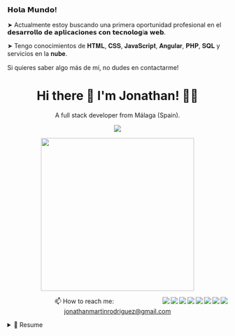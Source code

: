 ### 𝗛𝗼𝗹𝗮 𝗠𝘂𝗻𝗱𝗼! 

➤ Actualmente estoy buscando una primera oportunidad profesional en el 𝗱𝗲𝘀𝗮𝗿𝗿𝗼𝗹𝗹𝗼 𝗱𝗲 𝗮𝗽𝗹𝗶𝗰𝗮𝗰𝗶𝗼𝗻𝗲𝘀 𝗰𝗼𝗻 𝘁𝗲𝗰𝗻𝗼𝗹𝗼𝗴í𝗮 𝘄𝗲𝗯.

➤ Tengo conocimientos de 𝐇𝐓𝐌𝐋, 𝐂𝐒𝐒, 𝐉𝐚𝐯𝐚𝐒𝐜𝐫𝐢𝐩𝐭, 𝐀𝐧𝐠𝐮𝐥𝐚𝐫, 𝐏𝐇𝐏, 𝐒𝐐𝐋 y servicios en la 𝐧𝐮𝐛𝐞.

Si quieres saber algo más de mí, no dudes en contactarme!



<h1 align='center'>
  Hi there 👋 I'm Jonathan! 👨‍💻
</h1>

<p align='center'>
  A full stack developer from Málaga (Spain).
</p>




<p align='center'>
  
  <a href="https://www.linkedin.com/in/jonathan-martin-rodriguez/">
    <img src="https://img.shields.io/badge/linkedin-%230077B5.svg?&style=for-the-badge&logo=linkedin&logoColor=white" />
  </a>
  
</p>

<p align='center'>
  <a href="#"><img src="https://github-readme-stats.vercel.app/api?username=JoniMR&show_icons=true&count_private=true&theme=dark" width="350"></a>
</p>

  
<img align="right" src="https://img.shields.io/badge/HTML5-E34F26?style=for-the-badge&logo=html5&logoColor=white" />
<img align="right" src="https://img.shields.io/badge/CSS3-1572B6?style=for-the-badge&logo=css3&logoColor=white" />
<img align="right" src="https://img.shields.io/badge/JavaScript-323330?style=for-the-badge&logo=javascript&logoColor=F7DF1E" />
<img align="right" src="https://img.shields.io/badge/Angular-DD0031?style=for-the-badge&logo=angular&logoColor=white" />
<img align="right" src="https://img.shields.io/badge/PHP-777BB4?style=for-the-badge&logo=php&logoColor=white" />
<img align="right" src="https://img.shields.io/badge/MySQL-005C84?style=for-the-badge&logo=mysql&logoColor=white" />
<img align="right" src="https://img.shields.io/badge/MariaDB-003545?style=for-the-badge&logo=mariadb&logoColor=white" />
<img align="right" src="https://img.shields.io/badge/Amazon_AWS-FF9900?style=for-the-badge&logo=amazonaws&logoColor=white" />
  

<p align='center'>
  📫 How to reach me: <a href='jonathanmartinrodriguez@gmail.com'>jonathanmartinrodriguez@gmail.com</a>
</p>

<details>
  <summary>📃 Resume</summary>


## Education

  
- 📖 **Web Development**\
📆 2022 - moment
📍 **I.E.S Campanillas** - Málaga, Spain

- 📖 **Certificate of Higher Education - Industrial Automation and Robotics**\
📆 2019 - 2021
📍 **I.E.S Salesianos Palma del Río** - Córdoba, Spain
  
## Experience

- 💻 **PLC Programmer**\
📆 2021\
📍 **VEREDA SYSTEM SOTECONTROL, S.L** - Málaga, Spain
  
- 👨‍💻 **Arbitrage and Machted Betting specialist**\
📆 2016 - 2021\
📍 **Freelance** - Málaga, Spain
  
<img align="right" src="https://img.shields.io/badge/Xamarin%20Forms-3498DB?logo=xamarin&logoColor=white" />
